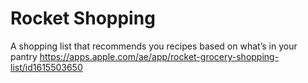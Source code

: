 # Rocket Shopping
A shopping list that recommends you recipes based on what’s in your pantry
https://apps.apple.com/ae/app/rocket-grocery-shopping-list/id1615503650
